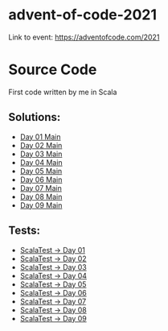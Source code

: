 # advent-of-code-2021

Link to event: https://adventofcode.com/2021

# Source Code

First code written by me in Scala

## Solutions:
* [Day 01 Main](https://github.com/mzielinski/advent-of-code-2021/blob/main/src/main/scala/com/mzielinski/aoc2021/day01/Day01.scala)
* [Day 02 Main](https://github.com/mzielinski/advent-of-code-2021/blob/main/src/main/scala/com/mzielinski/aoc2021/day02/Day02.scala)
* [Day 03 Main](https://github.com/mzielinski/advent-of-code-2021/blob/main/src/main/scala/com/mzielinski/aoc2021/day03/Day03.scala)
* [Day 04 Main](https://github.com/mzielinski/advent-of-code-2021/blob/main/src/main/scala/com/mzielinski/aoc2021/day04/Day04.scala)
* [Day 05 Main](https://github.com/mzielinski/advent-of-code-2021/blob/main/src/main/scala/com/mzielinski/aoc2021/day05/Day05.scala)
* [Day 06 Main](https://github.com/mzielinski/advent-of-code-2021/blob/main/src/main/scala/com/mzielinski/aoc2021/day06/Day06.scala)
* [Day 07 Main](https://github.com/mzielinski/advent-of-code-2021/blob/main/src/main/scala/com/mzielinski/aoc2021/day07/Day07.scala)
* [Day 08 Main](https://github.com/mzielinski/advent-of-code-2021/blob/main/src/main/scala/com/mzielinski/aoc2021/day08/Day08.scala)
* [Day 09 Main](https://github.com/mzielinski/advent-of-code-2021/blob/main/src/main/scala/com/mzielinski/aoc2021/day09/Day09.scala)

## Tests:
* [ScalaTest → Day 01](https://github.com/mzielinski/advent-of-code-2021/blob/main/src/test/scala/com/mzielinski/aoc2021/day01/Day01Test.scala)
* [ScalaTest → Day 02](https://github.com/mzielinski/advent-of-code-2021/blob/main/src/test/scala/com/mzielinski/aoc2021/day02/Day02Test.scala)
* [ScalaTest → Day 03](https://github.com/mzielinski/advent-of-code-2021/blob/main/src/test/scala/com/mzielinski/aoc2021/day03/Day03Test.scala)
* [ScalaTest → Day 04](https://github.com/mzielinski/advent-of-code-2021/blob/main/src/test/scala/com/mzielinski/aoc2021/day04/Day04Test.scala)
* [ScalaTest → Day 05](https://github.com/mzielinski/advent-of-code-2021/blob/main/src/test/scala/com/mzielinski/aoc2021/day05/Day05Test.scala)
* [ScalaTest → Day 06](https://github.com/mzielinski/advent-of-code-2021/blob/main/src/test/scala/com/mzielinski/aoc2021/day06/Day06Test.scala)
* [ScalaTest → Day 07](https://github.com/mzielinski/advent-of-code-2021/blob/main/src/test/scala/com/mzielinski/aoc2021/day07/Day07Test.scala)
* [ScalaTest → Day 08](https://github.com/mzielinski/advent-of-code-2021/blob/main/src/test/scala/com/mzielinski/aoc2021/day08/Day08Test.scala)
* [ScalaTest → Day 09](https://github.com/mzielinski/advent-of-code-2021/blob/main/src/test/scala/com/mzielinski/aoc2021/day09/Day09Test.scala)